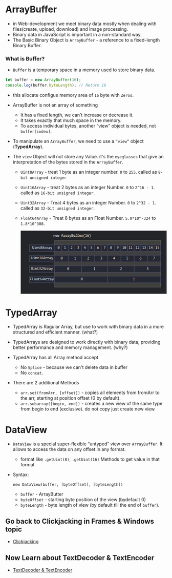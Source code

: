 # ArrayBuffer

- in Web-development we meet binary data mostly when dealing with files(create, upload, download) and image processing.
- Binary data in JavaScript is important in a non-standard way.
- The Basic Binary Object is `ArrayBuffer` - a reference to a fixed-length Binary Buffer.

### What is Buffer?
- `Buffer` is a temporary space in a memory used to store binary data.

```js
let buffer = new ArrayBuffer(16);
console.log(buffer.byteLength); // Return 16
```

- this allocate configue memory area of `16` byte with `Zeros`.
- ArrayBuffer is not an array of something

  - It has a fixed length, we can’t increase or decrease it.
  - It takes exactly that much space in the memory.
  - To access individual bytes, another “view” object is needed, not `buffer[index]`.

- To manipulate an `ArrayBuffer`, we need to use a `“view”` object (**TypedArray**).
- The `view` Object will not store any Value. it's the `eyeglasses` that give an interpretation of the bytes stored in the `ArrayBuffer`.

  - `Uint8Array` - treat 1 byte as an integer number. `0` to `255`. called as `8-bit unsigned integer`
  - `Uint16Array` - treat 2 bytes as an integer Number. `0` to `2^16 - 1`. called as `16-bit unsigned integer`.
  - `Uint32Array` - Treat 4 bytes as an integer Number. `0` to `2^32 - 1`. called as `32-bit unsigned integer`.
  - `Float64Array` - Treat 8 bytes as an Float Number. `5.0*10^-324` to `1.8*10^308`.

    ![View for ArrayBuffer](./View%20for%20ArrayBuffer.png)

# TypedArray

- TypedArray is Ragular Array, but use to work with binary data in a more structured and efficient manner. (what?)
- TypedArrays are designed to work directly with binary data, providing better performance and memory management. (why?)
- TypedArray has all Array method accept

  - No `Splice` - because we can't delete data in buffer
  - No `concat`.

- There are 2 additional Methods
  - `arr.set(fromArr, [offset])` - copies all elements from fromArr to the arr, starting at position offset (0 by default).
  - `arr.subarray([begin, end])` - creates a new view of the same type from begin to end (exclusive). do not copy just create new view.

# DataView

- `DataView` is a special super-flexible “untyped” view over `ArrayBuffer`. It allows to access the data on any offset in any format.
  - format like `.getUint(8)`, `.getUint(16)` Methods to get value in that format
- Syntax:

  ```
  new DataView(buffer, [byteOffset], [byteLength])
  ```

  - `buffer` - ArrayButter
  - `byteOffset` - starting byte position of the view (bydefault 0)
  - `byteLength` - byte length of view (by default till the end of `buffer`).

## Go back to Clickjacking in Frames & Windows topic

- [Clickjacking](../19_Frames%20&%20Windows/Clickjaking.md)

## Now Learn about TextDecoder & TextEncoder

- [TextDecoder & TextEncoder](./TextDecoder_TextEncoder.md)
